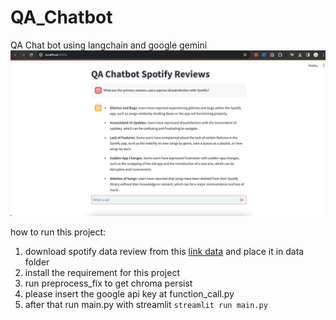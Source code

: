 # QA_Chatbot
QA Chat bot using langchain and google gemini
![image](https://github.com/RickyGunawan09/QA_Chatbot/blob/main/img/screenshoot.png)

how to run this project:
1. download spotify data review from this [link data](https://www.kaggle.com/datasets/bwandowando/3-4-million-spotify-google-store-reviews/) and place it in data folder
2. install the requirement for this project
3. run preprocess_fix to get chroma persist
4. please insert the google api key at function_call.py
5. after that run main.py with streamlit `streamlit run main.py`

